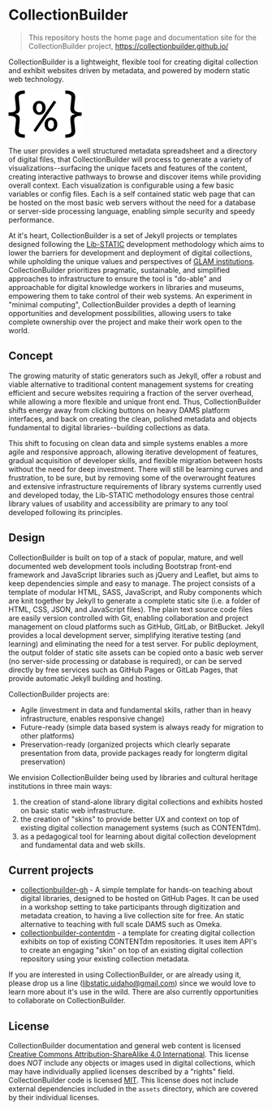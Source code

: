 # CollectionBuilder

> This repository hosts the home page and documentation site for the CollectionBuilder project,
> <https://collectionbuilder.github.io/>

CollectionBuilder is a lightweight, flexible tool for creating digital collection and exhibit websites driven by metadata, and powered by modern static web technology.

![collectionbuilder icon](images/collectionbuilder2.png)

The user provides a well structured metadata spreadsheet and a directory of digital files, that CollectionBuilder will process to generate a variety of visualizations--surfacing the unique facets and features of the content, creating interactive pathways to browse and discover items while providing overall context. 
Each visualization is configurable using a few basic variables or config files. 
Each is a self contained static web page that can be hosted on the most basic web servers without the need for a database or server-side processing language, enabling simple security and speedy performance. 

At it's heart, CollectionBuilder is a set of Jekyll projects or templates designed following the [Lib-STATIC](https://lib-static.github.io/) development methodology which aims to lower the barriers for development and deployment of digital collections, while upholding the unique values and perspectives of [GLAM institutions](https://en.wikipedia.org/wiki/GLAM_(industry_sector)). 
CollectionBuilder prioritizes pragmatic, sustainable, and simplified approaches to infrastructure to ensure the tool is "do-able" and approachable for digital knowledge workers in libraries and museums, empowering them to take control of their web systems.
An experiment in "minimal computing", CollectionBuilder provides a depth of learning opportunities and development possibilities, allowing users to take complete ownership over the project and make their work open to the world.

## Concept 

The growing maturity of static generators such as Jekyll, offer a robust and viable alternative to traditional content management systems for creating efficient and secure websites requiring a fraction of the server overhead, while allowing a more flexible and unique front end.
Thus, CollectionBuilder shifts energy away from clicking buttons on heavy DAMS platform interfaces, and back on creating the clean, polished metadata and objects fundamental to digital libraries--building collections as data.

This shift to focusing on clean data and simple systems enables a more agile and responsive approach, allowing iterative development of features, gradual acquisition of developer skills, and flexible migration between hosts without the need for deep investment. 
There will still be learning curves and frustration, to be sure, but by removing some of the overwrought features and extensive infrastructure requirements of library systems currently used and developed today, the Lib-STATIC methodology ensures those central library values of usability and accessibility are primary to any tool developed following its principles.

## Design

CollectionBuilder is built on top of a stack of popular, mature, and well documented web development tools including Bootstrap front-end framework and JavaScript libraries such as jQuery and Leaflet, but aims to keep dependencies simple and easy to manage.
The project consists of a template of modular HTML, SASS, JavaScript, and Ruby components which are knit together by Jekyll to generate a complete static site (i.e. a folder of HTML, CSS, JSON, and JavaScript files).
The plain text source code files are easily version controlled with Git, enabling collaboration and project management on cloud platforms such as GitHub, GitLab, or BitBucket.
Jekyll provides a local development server, simplifying iterative testing (and learning) and eliminating the need for a test server.
For public deployment, the output folder of static site assets can be copied onto a basic web server (no server-side processing or database is required), or can be served directly by free services such as GitHub Pages or GitLab Pages, that provide automatic Jekyll building and hosting.

CollectionBuilder projects are:

- Agile (investment in data and fundamental skills, rather than in heavy infrastructure, enables responsive change)
- Future-ready (simple data based system is always ready for migration to other platforms)
- Preservation-ready (organized projects which clearly separate presentation from data, provide packages ready for longterm digital preservation)

We envision CollectionBuilder being used by libraries and cultural heritage institutions in three main ways: 

1. the creation of stand-alone library digital collections and exhibits hosted on basic static web infrastructure.
2. the creation of "skins" to provide better UX and context on top of existing digital collection management systems (such as CONTENTdm).
3. as a pedagogical tool for learning about digital collection development and fundamental data and web skills. 

## Current projects

- [collectionbuilder-gh](https://github.com/CollectionBuilder/collectionbuilder-gh) - A simple template for hands-on teaching about digital libraries, designed to be hosted on GitHub Pages. It can be used in a workshop setting to take participants through digitization and metadata creation, to having a live collection site for free. An static alternative to teaching with full scale DAMS such as Omeka.
- [collectionbuilder-contentdm](https://github.com/CollectionBuilder/collectionbuilder-contentdm) - a template for creating digital collection exhibits on top of existing CONTENTdm repositories. It uses item API's to create an engaging "skin" on top of an existing digital collection repository using your existing collection metadata.

If you are interested in using CollectionBuilder, or are already using it, please drop us a line (libstatic.uidaho@gmail.com) since we would love to learn more about it's use in the wild. 
There are also currently opportunities to collaborate on CollectionBuilder.

## License

CollectionBuilder documentation and general web content is licensed [Creative Commons Attribution-ShareAlike 4.0 International](http://creativecommons.org/licenses/by-sa/4.0/). 
This license does *NOT* include any objects or images used in digital collections, which may have individually applied licenses described by a "rights" field.
CollectionBuilder code is licensed [MIT](https://github.com/CollectionBuilder/collectionbuilder.github.io/blob/master/LICENSE). 
This license does not include external dependencies included in the `assets` directory, which are covered by their individual licenses.
